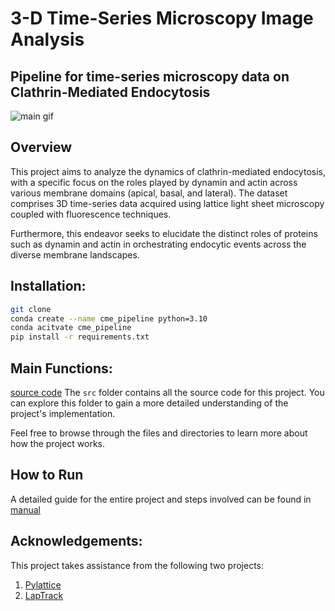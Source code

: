 # 3-D Time-Series Microscopy Image Analysis
## Pipeline for time-series microscopy data on Clathrin-Mediated Endocytosis

![main gif](https://github.com/Mdanishnadeem/Image-Analysis-Tracking/blob/main/main_image.gif)

## Overview 
This project aims to analyze the dynamics of clathrin-mediated endocytosis, with a specific focus on the roles played by dynamin and actin across various membrane domains (apical, basal, and lateral). The dataset comprises 3D time-series data acquired using lattice light sheet microscopy coupled with fluorescence techniques.

Furthermore, this endeavor seeks to elucidate the distinct roles of proteins such as dynamin and actin in orchestrating endocytic events across the diverse membrane landscapes.

## Installation:

```bash
git clone 
conda create --name cme_pipeline python=3.10
conda acitvate cme_pipeline 
pip install -r requirements.txt
```


## Main Functions: 
[source code](https://github.com/Mdanishnadeem/Image-Analysis-Tracking/tree/main/Final/src)
The `src` folder contains all the source code for this project. You can explore this folder to gain a more detailed understanding of the project's implementation.

Feel free to browse through the files and directories to learn more about how the project works.

## How to Run 
A detailed guide for the entire project and steps involved can be found in [manual](https://github.com/Mdanishnadeem/Image-Analysis-Tracking/blob/main/Image%20Analysis%20Pipeline%20Explained.docx)


## Acknowledgements:

This project takes assistance from the following two projects:

1. [Pylattice](https://github.com/pylattice)
2. [LapTrack](https://github.com/yfukai/laptrack)
